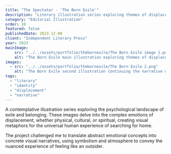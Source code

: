 ```yaml
---
title: "The Spectator - 'The Born Exile'"
description: "Literary illustration series exploring themes of displacement, identity, and belonging in contemporary society."
category: "Editorial Illustration"
order: 10
featured: false
publishedDate: 2023-12-08
client: "Independent Literary Press"
year: 2023
mainImage:
    src: "../../assets/portfolio/thebornexile/The Born Exile image 1.png"
    alt: "The Born Exile main illustration exploring themes of displacement and identity"
images:
  - src: "../../assets/portfolio/thebornexile/The Born Exile 2.png"
    alt: "The Born Exile second illustration continuing the narrative of belonging and exile"
tags:
  - "literary"
  - "identity"
  - "displacement"
  - "narrative"
---
```


A contemplative illustration series exploring the psychological landscape of exile and belonging. These images delve into the complex emotions of displacement, whether physical, cultural, or spiritual, creating visual metaphors for the universal human experience of searching for home.

The project challenged me to translate abstract emotional concepts into concrete visual narratives, using symbolism and atmosphere to convey the nuanced experience of feeling like an outsider.
